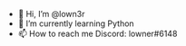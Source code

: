 - 👋 Hi, I’m @lown3r
- 🌱 I’m currently learning Python
- 📫 How to reach me Discord: lowner#6148

<!---
lown3r/lown3r is a ✨ special ✨ repository because its `README.md` (this file) appears on your GitHub profile.
You can click the Preview link to take a look at your changes.
--->
